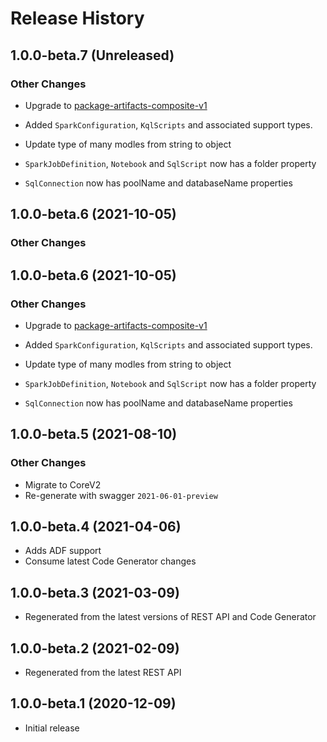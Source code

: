 # Release History

## 1.0.0-beta.7 (Unreleased)

### Other Changes

- Upgrade to [package-artifacts-composite-v1](https://github.com/Azure/azure-rest-api-specs/blob/bee724836ffdeb5458274037dc75f4d43576b5e3/specification/synapse/data-plane/readme.md#tag-package-artifacts-composite-v1)

- Added `SparkConfiguration`, `KqlScripts` and associated support types.
- Update type of many modles from string to object
- `SparkJobDefinition`, `Notebook` and `SqlScript` now has a folder property
- `SqlConnection` now has poolName and databaseName properties

## 1.0.0-beta.6 (2021-10-05)

### Other Changes

## 1.0.0-beta.6 (2021-10-05)

### Other Changes

- Upgrade to [package-artifacts-composite-v1](https://github.com/Azure/azure-rest-api-specs/blob/bee724836ffdeb5458274037dc75f4d43576b5e3/specification/synapse/data-plane/readme.md#tag-package-artifacts-composite-v1)

- Added `SparkConfiguration`, `KqlScripts` and associated support types.
- Update type of many modles from string to object
- `SparkJobDefinition`, `Notebook` and `SqlScript` now has a folder property
- `SqlConnection` now has poolName and databaseName properties

## 1.0.0-beta.5 (2021-08-10)

### Other Changes

- Migrate to CoreV2
- Re-generate with swagger `2021-06-01-preview`

## 1.0.0-beta.4 (2021-04-06)

- Adds ADF support
- Consume latest Code Generator changes

## 1.0.0-beta.3 (2021-03-09)

- Regenerated from the latest versions of REST API and Code Generator

## 1.0.0-beta.2 (2021-02-09)

- Regenerated from the latest REST API

## 1.0.0-beta.1 (2020-12-09)

- Initial release
